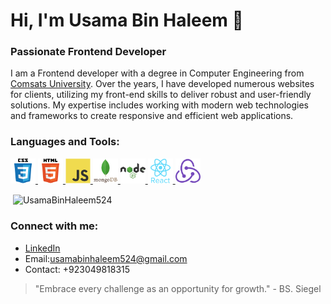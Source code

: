 <h1>Hi, I'm Usama Bin Haleem 👋</h1>
<h3>Passionate Frontend Developer</h3>
I am a Frontend developer with a degree in Computer Engineering from <a href="https://lahore.comsats.edu.pk/default.aspx"> Comsats University</a>. Over the years, I have developed numerous websites for clients, utilizing my front-end skills to deliver robust and user-friendly solutions. My expertise includes working with modern web technologies and frameworks to create responsive and efficient web applications.

  <h3 align="left">Languages and Tools:</h3>
<p align="left"> <a href="https://www.w3schools.com/css/" target="_blank" rel="noreferrer"> <img src="https://raw.githubusercontent.com/devicons/devicon/master/icons/css3/css3-original-wordmark.svg" alt="css3" width="40" height="40"/> </a> <a href="https://expressjs.com" target="_blank" rel="noreferrer">  </a> <a href="https://www.w3.org/html/" target="_blank" rel="noreferrer"> <img src="https://raw.githubusercontent.com/devicons/devicon/master/icons/html5/html5-original-wordmark.svg" alt="html5" width="40" height="40"/> </a> <a href="https://developer.mozilla.org/en-US/docs/Web/JavaScript" target="_blank" rel="noreferrer"> <img src="https://raw.githubusercontent.com/devicons/devicon/master/icons/javascript/javascript-original.svg" alt="javascript" width="40" height="40"/> </a> <a href="https://www.mongodb.com/" target="_blank" rel="noreferrer"> <img src="https://raw.githubusercontent.com/devicons/devicon/master/icons/mongodb/mongodb-original-wordmark.svg" alt="mongodb" width="40" height="40"/> </a> <a href="https://nodejs.org" target="_blank" rel="noreferrer"> <img src="https://raw.githubusercontent.com/devicons/devicon/master/icons/nodejs/nodejs-original-wordmark.svg" alt="nodejs" width="40" height="40"/> </a> <a href="https://reactjs.org/" target="_blank" rel="noreferrer"> <img src="https://raw.githubusercontent.com/devicons/devicon/master/icons/react/react-original-wordmark.svg" alt="react" width="40" height="40"/> </a> <a href="https://redux.js.org" target="_blank" rel="noreferrer"> <img src="https://raw.githubusercontent.com/devicons/devicon/master/icons/redux/redux-original.svg" alt="redux" width="40" height="40"/> </a> </p>

<p>&nbsp;<img align="center" src="https://github-readme-stats.vercel.app/api?username=UsamaBinHaleem524&show_icons=true&locale=en" alt="UsamaBinHaleem524" /></p>

<h3 align="left">Connect with me:</h3>
<ul>
  <li><a href="https://www.linkedin.com/in/usama-bin-haleem">LinkedIn</a> </li>
  <li>Email:<a href="mailto:usamabinhaleem524@gmail.com">usamabinhaleem524@gmail.com</a> </li>
  <li>Contact: +923049818315</li>
</ul>

<blockquote>
<p dir="auto">"Embrace every challenge as an opportunity for growth." - BS. Siegel</p>
</blockquote>
